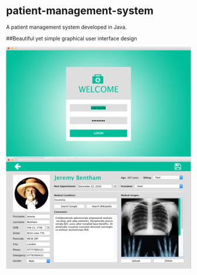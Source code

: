 # patient-management-system
A patient management system developed in Java.

##Beautiful yet simple graphical user interface design

![login screen](images/screens/login.png)
![home screen](images/screens/home.png)


